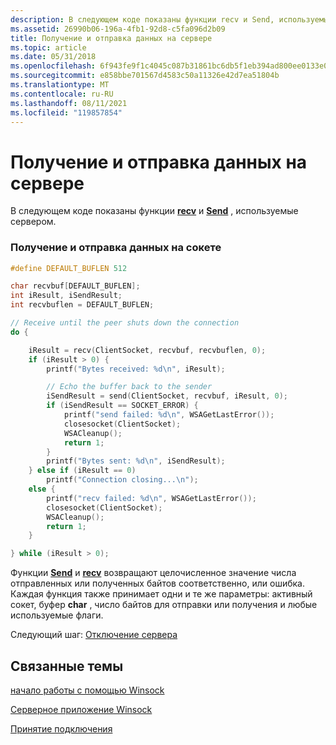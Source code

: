 ```yaml
---
description: В следующем коде показаны функции recv и Send, используемые сервером.
ms.assetid: 26990b06-196a-4fb1-92d8-c5fa096d2b09
title: Получение и отправка данных на сервере
ms.topic: article
ms.date: 05/31/2018
ms.openlocfilehash: 6f943fe9f1c4045c087b31861bc6db5f1eb394ad800ee0133e0ec8fb668fcbe1
ms.sourcegitcommit: e858bbe701567d4583c50a11326e42d7ea51804b
ms.translationtype: MT
ms.contentlocale: ru-RU
ms.lasthandoff: 08/11/2021
ms.locfileid: "119857854"
---
```

# <a name="receiving-and-sending-data-on-the-server"></a>Получение и отправка данных на сервере

В следующем коде показаны функции [**recv**](/windows/desktop/api/winsock/nf-winsock-recv) и [**Send**](/windows/desktop/api/Winsock2/nf-winsock2-send) , используемые сервером.

### <a name="to-receive-and-send-data-on-a-socket"></a>Получение и отправка данных на сокете


```C++
#define DEFAULT_BUFLEN 512

char recvbuf[DEFAULT_BUFLEN];
int iResult, iSendResult;
int recvbuflen = DEFAULT_BUFLEN;

// Receive until the peer shuts down the connection
do {

    iResult = recv(ClientSocket, recvbuf, recvbuflen, 0);
    if (iResult > 0) {
        printf("Bytes received: %d\n", iResult);

        // Echo the buffer back to the sender
        iSendResult = send(ClientSocket, recvbuf, iResult, 0);
        if (iSendResult == SOCKET_ERROR) {
            printf("send failed: %d\n", WSAGetLastError());
            closesocket(ClientSocket);
            WSACleanup();
            return 1;
        }
        printf("Bytes sent: %d\n", iSendResult);
    } else if (iResult == 0)
        printf("Connection closing...\n");
    else {
        printf("recv failed: %d\n", WSAGetLastError());
        closesocket(ClientSocket);
        WSACleanup();
        return 1;
    }

} while (iResult > 0);
```



Функции [**Send**](/windows/desktop/api/Winsock2/nf-winsock2-send) и [**recv**](/windows/desktop/api/winsock/nf-winsock-recv) возвращают целочисленное значение числа отправленных или полученных байтов соответственно, или ошибка. Каждая функция также принимает одни и те же параметры: активный сокет, буфер **char** , число байтов для отправки или получения и любые используемые флаги.

Следующий шаг: [Отключение сервера](disconnecting-the-server.md)

## <a name="related-topics"></a>Связанные темы

<dl> <dt>

[начало работы с помощью Winsock](getting-started-with-winsock.md)
</dt> <dt>

[Серверное приложение Winsock](winsock-server-application.md)
</dt> <dt>

[Принятие подключения](accepting-a-connection.md)
</dt> </dl>

 

 



